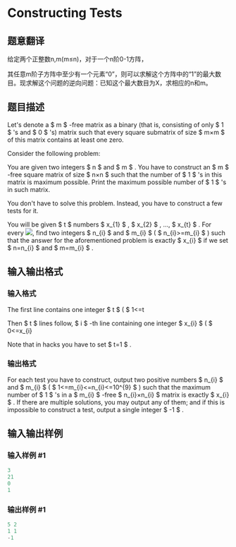 # Constructing Tests

## 题意翻译

给定两个正整数n,m(m≤n)，对于一个n阶0-1方阵，

其任意m阶子方阵中至少有一个元素“0”，则可以求解这个方阵中的“1”的最大数目。现求解这个问题的逆向问题：已知这个最大数目为X，求相应的n和m。 

## 题目描述

Let's denote a $ m $ -free matrix as a binary (that is, consisting of only $ 1 $ 's and $ 0 $ 's) matrix such that every square submatrix of size $ m×m $ of this matrix contains at least one zero.

Consider the following problem:

You are given two integers $ n $ and $ m $ . You have to construct an $ m $ -free square matrix of size $ n×n $ such that the number of $ 1 $ 's in this matrix is maximum possible. Print the maximum possible number of $ 1 $ 's in such matrix.

You don't have to solve this problem. Instead, you have to construct a few tests for it.

You will be given $ t $ numbers $ x_{1} $ , $ x_{2} $ , ..., $ x_{t} $ . For every ![](https://cdn.luogu.com.cn/upload/vjudge_pic/CF938C/af14780d5ff18b4dd564246057ccec0b94dd745f.png), find two integers $ n_{i} $ and $ m_{i} $ ( $ n_{i}>=m_{i} $ ) such that the answer for the aforementioned problem is exactly $ x_{i} $ if we set $ n=n_{i} $ and $ m=m_{i} $ .

## 输入输出格式

### 输入格式

The first line contains one integer $ t $ ( $ 1<=t

Then $ t $ lines follow, $ i $ -th line containing one integer $ x_{i} $ ( $ 0<=x_{i}

Note that in hacks you have to set $ t=1 $ .

### 输出格式

For each test you have to construct, output two positive numbers $ n_{i} $ and $ m_{i} $ ( $ 1<=m_{i}<=n_{i}<=10^{9} $ ) such that the maximum number of $ 1 $ 's in a $ m_{i} $ -free $ n_{i}×n_{i} $ matrix is exactly $ x_{i} $ . If there are multiple solutions, you may output any of them; and if this is impossible to construct a test, output a single integer $ -1 $ .

## 输入输出样例

### 输入样例 #1

```cpp
3
21
0
1

```
### 输出样例 #1

```cpp
5 2
1 1
-1

```
